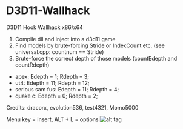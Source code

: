 # D3D11-Wallhack
D3D11 Hook Wallhack x86/x64

1. Compile dll and inject into a d3d11 game
2. Find models by brute-forcing Stride or IndexCount etc. (see universal.cpp: countnum == Stride) 
3. Brute-force the correct depth of those models (countEdepth and countRdepth)

- apex: Edepth = 1; Rdepth = 3; 
- ut4: Edepth = 11; Rdepth = 12;
- serious sam fus: Edepth = 11; Rdepth = 4;
- quake c: Edepth = 0; Rdepth = 2;

Credits: dracorx, evolution536, test4321, Momo5000

Menu key = insert, ALT + L = options
![alt tag](https://github.com/DrNseven/D3D11-Wallhack/blob/master/keyboard.jpg)
